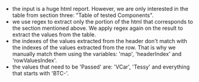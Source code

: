 - the input is a huge html report. However, we are only interested in the table from section three: "Table of tested Components".
- we use regex to extract only the portion of the html that corresponds to the section mentioned above. We apply regex again on the result to extract the values from the table.
- the indexes of the values extracted from the header don't match with the indexes of the values extracted from the row. That is why we manually match them using the variables: 'map', 'headerIndex' and 'rowValuesIndex'.
- the values that need to be 'Passed' are: 'VCar', 'Tessy' and everything that starts with 'BTC-'.